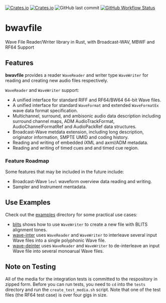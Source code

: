 [![Crates.io](https://img.shields.io/crates/l/bwavfile)](LICENSE)
[![Crates.io](https://img.shields.io/crates/v/bwavfile)](https://crates.io/crates/bwavfile/)
![GitHub last commit](https://img.shields.io/github/last-commit/iluvcapra/bwavfile)
[![GitHub Workflow Status](https://img.shields.io/github/workflow/status/iluvcapra/bwavfile/Rust)](https://github.com/iluvcapra/bwavfile/actions?query=workflow%3ARust)

# bwavfile
Wave File Reader/Writer library in Rust, with Broadcast-WAV, MBWF and RF64 Support

## Features

__bwavfile__ provides a reader `WaveReader` and writer type `WaveWriter` for 
reading and creating new audio files respectively.

`WaveReader` and `WaveWriter` support:
  * A unified interface for standard RIFF and RF64/BW64 64-bit Wave files.
  * A unified interface for standard `WaveFormat` and extended `WaveFormatEx`
    wave data format specification.
  * Multichannel, surround, and ambisonic audio data description including 
    surround channel maps, ADM AudioTrackFormat, AudioChannelFormatRef and 
    AudioPackRef data structures.
  * Broadcast-Wave metdata extension, including long description, originator 
    information, SMPTE UMID and coding history.
  * Reading and writing of embedded iXML and axml/ADM metadata.
  * Reading and writing of timed cues and and timed cue region.

### Feature Roadmap

Some features that may be included in the future include:
  * Broadcast-Wave `levl` waveform overview data reading and writing.
  * Sampler and Instrument mentadata.


## Use Examples

Check out the [examples](examples) directory for some practical use cases:

  * [blits](examples/blits.rs) shows how to use `WaveWriter` to create a new
    file with BLITS alignment tones.
  * [wave-inter](examples/wave-inter.rs) uses `WaveReader` and `WaveWriter` to
    interleave several input Wave files into a single polyphonic Wave file.
  * [wave-deinter](examples/wave-deinter.rs) uses `WaveReader` and `WaveWriter`
    to de-interleave an input Wave file into several monoarual Wave files.

## Note on Testing

All of the media for the integration tests is committed to the respository
in zipped form. Before you can run tests, you need to `cd` into the `tests` 
directory and run the `create_test_media.sh` script. Note that one of the 
test files (the RF64 test case) is over four gigs in size.

[rf64test]: https://github.com/iluvcapra/bwavfile/blob/1f8542a7efb481da076120bf8107032c5b48889d/src/wavewriter.rs#L399
